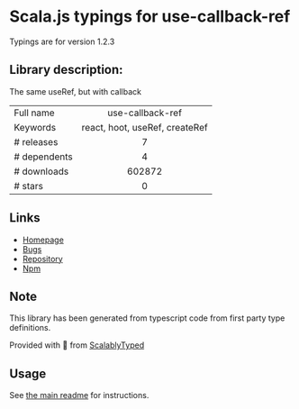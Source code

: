 
# Scala.js typings for use-callback-ref

Typings are for version 1.2.3

## Library description:
The same useRef, but with callback

|                    |                 |
| ------------------ | :-------------: |
| Full name          | use-callback-ref |
| Keywords           | react, hoot, useRef, createRef |
| # releases         | 7 |
| # dependents       | 4 |
| # downloads        | 602872 |
| # stars            | 0 |

## Links
- [Homepage](https://github.com/theKashey/kashe#readme)
- [Bugs](https://github.com/theKashey/kashe/issues)
- [Repository](https://github.com/theKashey/kashe)
- [Npm](https://www.npmjs.com/package/use-callback-ref)
    


## Note
This library has been generated from typescript code from first party type definitions.

Provided with :purple_heart: from [ScalablyTyped](https://github.com/oyvindberg/ScalablyTyped)

## Usage
See [the main readme](../../readme.md) for instructions.


